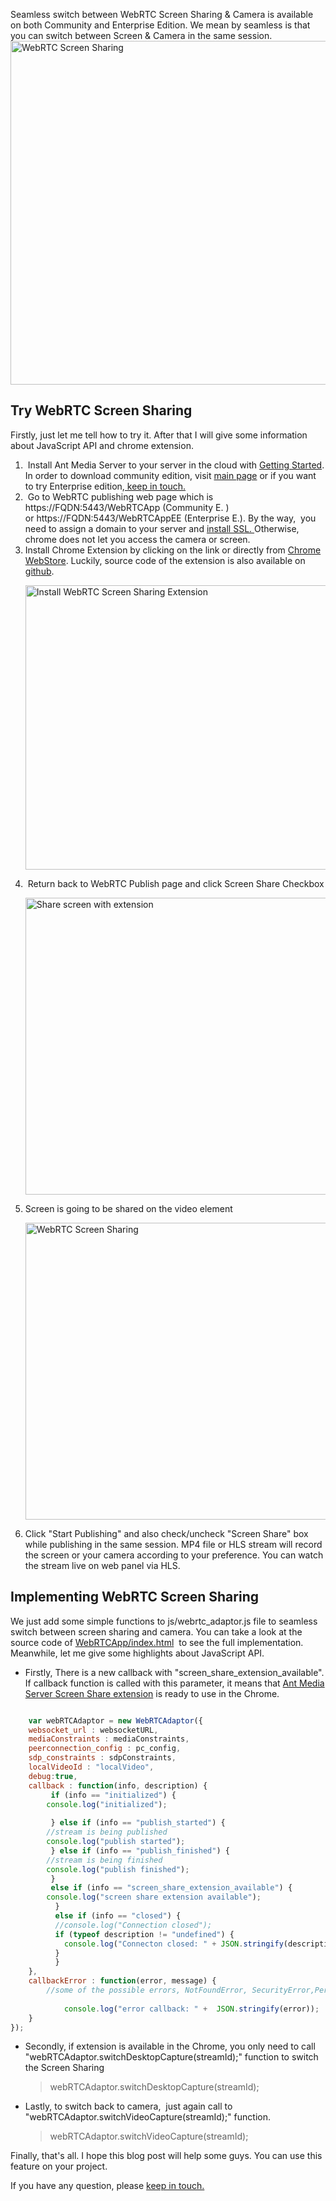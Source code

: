 Seamless switch between WebRTC Screen Sharing &amp; Camera is available on both Community and Enterprise Edition. We mean by seamless is that you can switch between Screen &amp; Camera in the same session.<img src="https://antmedia.io/wp-content/uploads/2018/10/screen-sharing.png" alt="WebRTC Screen Sharing" width="912" height="550" class="aligncenter wp-image-5203 size-full" />

<h2>Try WebRTC Screen Sharing</h2>
Firstly, just let me tell how to try it. After that I will give some information about JavaScript API and chrome extension.
<ol>
 	<li> Install Ant Media Server to your server in the cloud with <a href="https://github.com/ant-media/Ant-Media-Server/wiki/Getting-Started#installation">Getting Started</a>. In order to download community edition, visit <a href="https://antmedia.io">main page</a> or if you want to try Enterprise edition,<a href="https://antmedia.io/#contact"> keep in touch.</a></li>
 	<li> Go to WebRTC publishing web page which is https://FQDN:5443/WebRTCApp (Community E. ) or https://FQDN:5443/WebRTCAppEE (Enterprise E.). By the way,  you need to assign a domain to your server and <a href="https://antmedia.io/enable-ssl-on-ant-media-server/">install SSL. </a>Otherwise, chrome does not let you access the camera or screen.
<ul></ul>
</li>
 	<li>Install Chrome Extension by clicking on the link or directly from <a href="https://chrome.google.com/webstore/detail/ant-media-server-screen-s/jaefaokkgpkkjijgddghhcncipkebpnb">Chrome WebStore</a>. Luckily, source code of the extension is also available on <a href="https://github.com/ant-media/Chrome-Screen-Capture-Extension">github</a>.

<img src="https://antmedia.io/wp-content/uploads/2018/10/Screen-Shot-2018-10-15-at-16.53.44-1024x621.png" alt="Install WebRTC Screen Sharing Extension" width="750" height="455" class="aligncenter wp-image-5205 size-large" /></li>
 	<li> Return back to WebRTC Publish page and click Screen Share Checkbox

<img src="https://antmedia.io/wp-content/uploads/2018/10/Screen-Shot-2018-10-15-at-16.46.33-1024x648.png" alt="Share screen with extension" width="750" height="475" class="aligncenter wp-image-5204 size-large" /></li>
 	<li>Screen is going to be shared on the video element

<img src="https://antmedia.io/wp-content/uploads/2018/10/Screen-Shot-2018-10-15-at-16.46.51-1024x648.png" alt="WebRTC Screen Sharing" width="750" height="475" class="aligncenter wp-image-5207 size-large" /></li>
 	<li>Click "Start Publishing" and also check/uncheck "Screen Share" box while publishing in the same session. MP4 file or HLS stream will record the screen or your camera according to your preference. You can watch the stream live on web panel via HLS.</li>
</ol>
<h2>Implementing WebRTC Screen Sharing</h2>
We just add some simple functions to js/webrtc_adaptor.js file to seamless switch between screen sharing and camera. You can take a look at the source code of <a href="https://github.com/ant-media/WebRTCApp/blob/master/src/main/webapp/index.html">WebRTCApp/index.html</a>  to see the full implementation. Meanwhile, let me give some highlights about JavaScript API.
<ul>
 	<li>Firstly, There is a new callback with "screen_share_extension_available". If callback function is called with this parameter, it means that <a href="https://chrome.google.com/webstore/detail/ant-media-server-screen-s/jaefaokkgpkkjijgddghhcncipkebpnb">Ant Media Server Screen Share extension</a> is ready to use in the Chrome.</li>
</ul>

```javascript

    var webRTCAdaptor = new WebRTCAdaptor({
	websocket_url : websocketURL,
	mediaConstraints : mediaConstraints,
	peerconnection_config : pc_config,
	sdp_constraints : sdpConstraints,
	localVideoId : "localVideo",
	debug:true,
	callback : function(info, description) {
	     if (info == "initialized") {
		console.log("initialized");
				
	     } else if (info == "publish_started") {
		//stream is being published
		console.log("publish started");		
	     } else if (info == "publish_finished") {
		//stream is being finished
		console.log("publish finished");		
	     }
	     else if (info == "screen_share_extension_available") {
		console.log("screen share extension available");	
	      }
	      else if (info == "closed") {
		  //console.log("Connection closed");
		  if (typeof description != "undefined") {
			console.log("Connecton closed: " + JSON.stringify(description));
		  }
	      }
	},
	callbackError : function(error, message) {
	    //some of the possible errors, NotFoundError, SecurityError,PermissionDeniedError
            
			console.log("error callback: " +  JSON.stringify(error));
	}
});

```

<ul>
 	<li>Secondly, if extension is available in the Chrome, you only need to call "webRTCAdaptor.switchDesktopCapture(streamId);" function to switch the Screen Sharing
<blockquote>webRTCAdaptor.switchDesktopCapture(streamId);</blockquote>
</li>
 	<li>Lastly, to switch back to camera,  just again call to "webRTCAdaptor.switchVideoCapture(streamId);" function.
<blockquote>webRTCAdaptor.switchVideoCapture(streamId);</blockquote>
</li>
</ul>
Finally, that's all. I hope this blog post will help some guys. You can use this feature on your project.

If you have any question, please <a href="https://antmedia.io/#contact">keep in touch.</a>